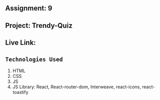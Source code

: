 ## Assignment: 9

## Project: Trendy-Quiz

## Live Link:

## `Technologies Used`

1. HTML
2. CSS
3. JS
4. JS Library: React, React-router-dom, Interweave, react-icons, react-toastify
